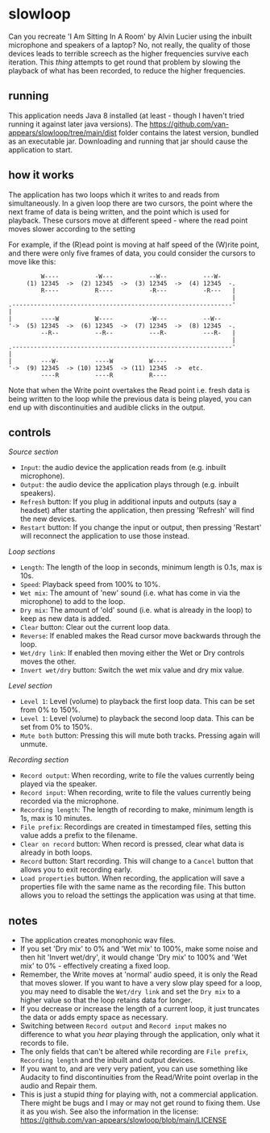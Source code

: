 # slowloop

Can you recreate 'I Am Sitting In A Room' by Alvin Lucier using the inbuilt microphone and speakers of a laptop?
No, not really, the quality of those devices leads to terrible screech as the higher frequencies survive each iteration.
This _thing_ attempts to get round that problem by slowing the playback of what has been recorded, to reduce the higher frequencies. 

## running

This application needs Java 8 installed (at least - though I haven't tried running it against later java versions).
The https://github.com/van-appears/slowloop/tree/main/dist folder contains the latest version, bundled as an executable jar. Downloading and running that jar should cause the application to start.

## how it works

The application has two loops which it writes to and reads from simultaneously. In a given loop there are two cursors, the point where the next frame of data is being written, and the point which is used for playback. These cursors move at different speed - where the read point moves slower according to the setting

For example, if the (R)ead point is moving at half speed of the (W)rite point, and there were only five frames of data, you could consider the cursors to move like this:


             W----          -W---          --W--          ---W-
         (1) 12345  ->  (2) 12345  ->  (3) 12345  ->  (4) 12345  -.
             R----          R----          -R---          -R---   |
                                                                  |
    .-------------------------------------------------------------'
    |
    |        ----W          W----          -W---          --W--
    '->  (5) 12345  ->  (6) 12345  ->  (7) 12345  ->  (8) 12345  -.
             --R--          --R--          ---R-          ---R-   |
                                                                  |
    .-------------------------------------------------------------'
    |
    |        ---W-          ----W          W----
    '->  (9) 12345  -> (10) 12345  -> (11) 12345  ->  etc. 
             ----R          ----R          R----

Note that when the Write point overtakes the Read point i.e. fresh data is being written to the loop while the previous data is being played, you can end up with discontinuities and audible clicks in the output.

## controls

_Source section_
* `Input`: the audio device the application reads from (e.g. inbuilt microphone).
* `Output`: the audio device the application plays through (e.g. inbuilt speakers).
* `Refresh` button: If you plug in additional inputs and outputs (say a headset) after starting the application, then pressing 'Refresh' will find the new devices.
* `Restart` button: If you change the input or output, then pressing 'Restart' will reconnect the application to use those instead. 

_Loop sections_
* `Length`: The length of the loop in seconds, minimum length is 0.1s, max is 10s.
* `Speed`: Playback speed from 100% to 10%.
* `Wet mix`: The amount of 'new' sound (i.e. what has come in via the microphone) to add to the loop.
* `Dry mix`: The amount of 'old' sound (i.e. what is already in the loop) to keep as new data is added.
* `Clear` button: Clear out the current loop data.
* `Reverse`: If enabled makes the Read cursor move backwards through the loop.
* `Wet/dry link`: If enabled then moving either the Wet or Dry controls moves the other.
* `Invert wet/dry` button: Switch the wet mix value and dry mix value.

_Level section_
* `Level 1`: Level (volume) to playback the first loop data. This can be set from 0% to 150%.
* `Level 1`: Level (volume) to playback the second loop data. This can be set from 0% to 150%.
* `Mute both` button: Pressing this will mute both tracks. Pressing again will unmute.

_Recording section_
* `Record output`: When recording, write to file the values currently being played via the speaker.
* `Record input`: When recording, write to file the values currently being recorded via the microphone.
* `Recording length`: The length of recording to make, minimum length is 1s, max is 10 minutes.
* `File prefix`: Recordings are created in timestamped files, setting this value adds a prefix to the filename.
* `Clear on record` button: When record is pressed, clear what data is already in both loops.
* `Record` button: Start recording. This will change to a `Cancel` button that allows you to exit recording early.
* `Load properties` button. When recording, the application will save a properties file with the same name as the recording file. This button allows you to reload the settings the application was using at that time.

## notes

* The application creates monophonic wav files.
* If you set 'Dry mix' to 0% and 'Wet mix' to 100%, make some noise and then hit 'Invert wet/dry', it would change 'Dry mix' to 100% and 'Wet mix' to 0% - effectively creating a fixed loop.
* Remember, the Write moves at 'normal' audio speed, it is only the Read that moves slower. If you want to have a very slow play speed for a loop, you may need to disable the `Wet/dry link` and set the `Dry mix` to a higher value so that the loop retains data for longer.
* If you decrease or increase the length of a current loop, it just truncates the data or adds empty space as necessary.
* Switching between `Record output` and `Record input` makes no difference to what you _hear_ playing through the application, only what it records to file.
* The only fields that can't be altered while recording are `File prefix`, `Recording length` and the inbuilt and output devices.
* If you want to, and are very very patient, you can use something like Audacity to find discontinuities from the Read/Write point overlap in the audio and Repair them.
* This is just a stupid _thing_ for playing with, not a commercial application. There might be bugs and I may or may not get round to fixing them. Use it as you wish. See also the information in the license: https://github.com/van-appears/slowloop/blob/main/LICENSE
